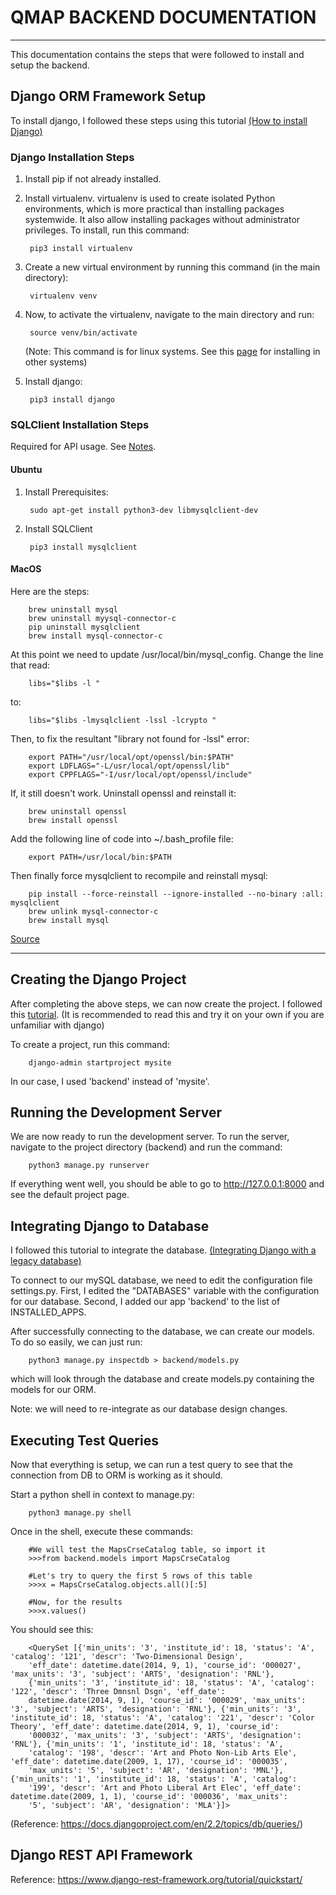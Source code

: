 # QMAP BACKEND DOCUMENTATION
<hr>

This documentation contains the steps that were followed to install and setup the backend. 

## Django ORM Framework Setup  

To install django, I followed these steps using this tutorial [(How to install Django)](https://docs.djangoproject.com/en/2.2/topics/install)

### Django Installation Steps

1. Install pip if not already installed. 

2. Install virtualenv. virtualenv is used to create isolated Python environments, which is more practical than installing packages systemwide. It also allow installing packages without administrator privileges. To install, run this command:

        pip3 install virtualenv

3. Create a new virtual environment by running this command (in the main directory):

        virtualenv venv

4. Now, to activate the virtualenv, navigate to the main directory and run:

        source venv/bin/activate

   (Note: This command is for linux systems. See this [page](https://virtualenv.pypa.io/en/latest/userguide/#usage) for installing in other systems)

5. Install django:

        pip3 install django


### SQLClient Installation Steps 

Required for API usage. See [Notes](https://docs.djangoproject.com/en/2.2/ref/databases/#mysql-notes).

#### Ubuntu

1. Install Prerequisites:

        sudo apt-get install python3-dev libmysqlclient-dev

2. Install SQLClient

        pip3 install mysqlclient

#### MacOS

Here are the steps:

        brew uninstall mysql
        brew uninstall myysql-connector-c
        pip uninstall mysqlclient
        brew install mysql-connector-c

At this point we need to update /usr/local/bin/mysql_config. Change the line that read:
        
        libs="$libs -l "
to:
        
        libs="$libs -lmysqlclient -lssl -lcrypto "

Then, to fix the resultant "library not found for -lssl" error:

        export PATH="/usr/local/opt/openssl/bin:$PATH"
        export LDFLAGS="-L/usr/local/opt/openssl/lib"
        export CPPFLAGS="-I/usr/local/opt/openssl/include"
        
If, it still doesn't work. Uninstall openssl and reinstall it:
        
        brew uninstall openssl
        brew install openssl
        
Add the following line of code into ~/.bash_profile file:

        export PATH=/usr/local/bin:$PATH

        
Then finally force mysqlclient to recompile and reinstall mysql:

        pip install --force-reinstall --ignore-installed --no-binary :all: mysqlclient
        brew unlink mysql-connector-c
        brew install mysql
        
[Source](https://stackoverflow.com/questions/56115144/fresh-python-3-7-django-2-2-1-installation-not-recognising-that-mysqlclient-is?noredirect=1&lq=1)

<hr>

## Creating the Django Project

After completing the above steps, we can now create the project. I followed this [tutorial](https://www.django-rest-framework.org/tutorial/quickstart/). (It is recommended to read this and try it on your own if you are unfamiliar with django)


To create a project, run this command:

        django-admin startproject mysite

In our case, I used 'backend' instead of 'mysite'.

## Running the Development Server

We are now ready to run the development server. To run the server, navigate to the project directory (backend) and run the command:

        python3 manage.py runserver

If everything went well, you should be able to go to http://127.0.0.1:8000 and see the default project page.

## Integrating Django to Database

I followed this tutorial to integrate the database. [(Integrating Django with a legacy database)](https://docs.djangoproject.com/en/2.2/howto/legacy-databases/)

To connect to our mySQL database, we need to edit the configuration file  settings.py. First, I edited the "DATABASES" variable with the configuration for our database. Second, I added our app 'backend' to the list of INSTALLED_APPS.       

After successfully connecting to the database, we can create our models. To do so easily, we can just run:

        python3 manage.py inspectdb > backend/models.py

which will look through the database and create models.py containing the models for our ORM.

Note: we will need to re-integrate as our database design changes.

## Executing Test Queries

Now that everything is setup, we can run a test query to see that the connection from DB to ORM is working as it should.

Start a python shell in context to manage.py:

        python3 manage.py shell

Once in the shell, execute these commands:

        #We will test the MapsCrseCatalog table, so import it
        >>>from backend.models import MapsCrseCatalog

        #Let's try to query the first 5 rows of this table
        >>>x = MapsCrseCatalog.objects.all()[:5]

        #Now, for the results
        >>>x.values()

You should see this:

        <QuerySet [{'min_units': '3', 'institute_id': 18, 'status': 'A', 'catalog': '121', 'descr': 'Two-Dimensional Design', 
        'eff_date': datetime.date(2014, 9, 1), 'course_id': '000027', 'max_units': '3', 'subject': 'ARTS', 'designation': 'RNL'}, 
        {'min_units': '3', 'institute_id': 18, 'status': 'A', 'catalog': '122', 'descr': 'Three Dmnsnl Dsgn', 'eff_date': 
        datetime.date(2014, 9, 1), 'course_id': '000029', 'max_units': '3', 'subject': 'ARTS', 'designation': 'RNL'}, {'min_units': '3', 'institute_id': 18, 'status': 'A', 'catalog': '221', 'descr': 'Color Theory', 'eff_date': datetime.date(2014, 9, 1), 'course_id': 
        '000032', 'max_units': '3', 'subject': 'ARTS', 'designation': 'RNL'}, {'min_units': '1', 'institute_id': 18, 'status': 'A', 
        'catalog': '198', 'descr': 'Art and Photo Non-Lib Arts Ele', 'eff_date': datetime.date(2009, 1, 17), 'course_id': '000035', 
        'max_units': '5', 'subject': 'AR', 'designation': 'MNL'}, {'min_units': '1', 'institute_id': 18, 'status': 'A', 'catalog': 
        '199', 'descr': 'Art and Photo Liberal Art Elec', 'eff_date': datetime.date(2009, 1, 1), 'course_id': '000036', 'max_units': 
        '5', 'subject': 'AR', 'designation': 'MLA'}]>

(Reference: https://docs.djangoproject.com/en/2.2/topics/db/queries/)

 
## Django REST API Framework

Reference: https://www.django-rest-framework.org/tutorial/quickstart/


